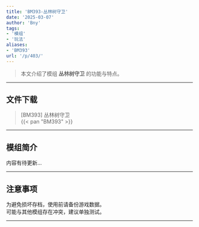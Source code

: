 ```yaml
---
title: 'BM393-丛林树守卫'
date: '2025-03-07'
author: 'Bny'
tags:
- '模组'
- '玩法'
aliases:
- 'BM393'
url: '/p/403/'
---
```


> 本文介绍了模组 **丛林树守卫** 的功能与特点。

---

## 文件下载

> [BM393] 丛林树守卫  
{{< pan "BM393" >}}  

---

## 模组简介

>  
内容有待更新...  

---

## 注意事项

>  
为避免损坏存档，使用前请备份游戏数据。  
可能与其他模组存在冲突，建议单独测试。  

---

